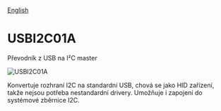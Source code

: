
[English](./README.md)
<!--- module --->
# USBI2C01A
<!--- Emodule --->

<!--- subtitle --->Převodník z USB na I²C master<!--- Esubtitle --->

![USBI2C01A](/doc/img/USBI2C01A_top_big.jpg)

<!--- description --->Konvertuje rozhraní I2C na standardní USB, chová se jako HID zařízení, takže nejsou potřeba nestandardní drivery. Umožňuje i zapojení do systémové zběrnice I2C.<!--- Edescription --->
            